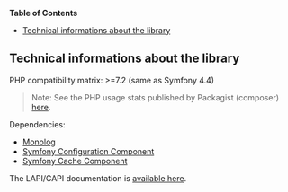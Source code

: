 <!-- START doctoc generated TOC please keep comment here to allow auto update -->
<!-- DON'T EDIT THIS SECTION, INSTEAD RE-RUN doctoc TO UPDATE -->
**Table of Contents**

- [Technical informations about the library](#technical-informations-about-the-library)

<!-- END doctoc generated TOC please keep comment here to allow auto update -->

## Technical informations about the library

PHP compatibility matrix: >=7.2 (same as Symfony 4.4)

> Note: See the PHP usage stats published by Packagist (composer) [here](https://blog.packagist.com/php-versions-stats-2020-1-edition/).

Dependencies:

-  [Monolog](https://github.com/Seldaek/monolog)
-  [Symfony Configuration Component](https://symfony.com/doc/3.4/components/config.html)
-  [Symfony Cache Component](https://symfony.com/doc/3.4/components/cache.html)

The LAPI/CAPI documentation is [available here](https://crowdsecurity.github.io/api_doc/#/blockers/getDecisionsStream).